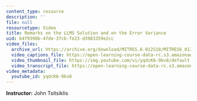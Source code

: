```yaml
---
content_type: resource
description: ''
file: null
resourcetype: Video
title: Remarks on the LLMS Solution and on the Error Variance
uid: b4f9390b-47de-37cb-fe23-d3983359e2cc
video_files:
  archive_url: https://archive.org/download/MITRES.6-012S18/MITRES6_012S18_L17-04_300k.mp4
  video_captions_file: https://open-learning-course-data-rc.s3.amazonaws.com/res-6-012-introduction-to-probability-spring-2018/85abca6627125bd3bfc57a5460735b38_yqdcK6-9kv8.vtt
  video_thumbnail_file: https://img.youtube.com/vi/yqdcK6-9kv8/default.jpg
  video_transcript_file: https://open-learning-course-data-rc.s3.amazonaws.com/res-6-012-introduction-to-probability-spring-2018/a301867ae9bb0000910668a3ceb44fda_yqdcK6-9kv8.pdf
video_metadata:
  youtube_id: yqdcK6-9kv8
---
```


**Instructor:** John Tsitsiklis
